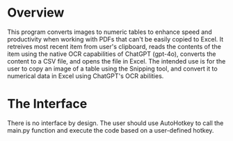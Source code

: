 # Overview
This program converts images to numeric tables to enhance speed and productivity when working with PDFs that can't be easily copied to Excel. It retreives most recent item from user's clipboard, reads the contents of the item using the native OCR capabilities of ChatGPT (gpt-4o), converts the content to a CSV file, and opens the file in Excel. The intended use is for the user to copy an image of a table using the Snipping tool, and convert it to numerical data in Excel using ChatGPT's OCR abilities. 

# The Interface
There is no interface by design. The user should use AutoHotkey to call the main.py function and execute the code based on a user-defined hotkey. 

